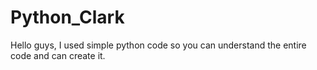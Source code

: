 # Python_Clark
Hello guys, I used simple python code so you can understand the entire code and can create it. 
